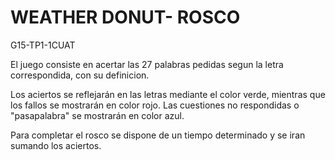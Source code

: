 # WEATHER DONUT- ROSCO 
G15-TP1-1CUAT

El juego consiste en acertar las 27 palabras pedidas segun la letra correspondida, con su definicion.

Los aciertos se reflejarán en las letras mediante el color verde, mientras que los fallos se mostrarán en color rojo. Las cuestiones no respondidas o "pasapalabra" se mostrarán en color azul.

Para completar el rosco se dispone de un tiempo determinado y se iran sumando los aciertos.
